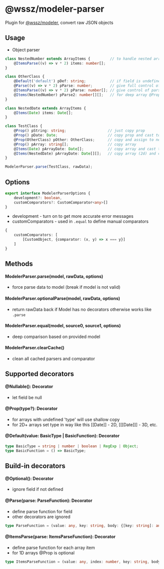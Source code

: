 # @wssz/modeler-parser
Plugin for [@wssz/modeler](https://github.com/wszerad/wssz-modeler), convert raw JSON objects

## Usage

* Object parser
```ts
class NestedNumber extends ArrayItems {         // to handle nested array is needed to provide special class extended with ArrayItems
    @ItemsParse((v) => v * 2) items: number[];
}

class OtherClass {
    @Default('default') pDef: string;           // if field is undefined set to 'default', can be also function
    @Parse((v) => v * 2) pParse: number;        // give full control of parsing
    @ItemsParse((v) => v * 2) pParse: number[]; // give control of parsing for each item
    @Items(NestedNumber) pParse2: number[][];   // for deep array @Prop with array depth is needed
}

class NestedDate extends ArrayItems {
    @Items(Date) items: Date[];
}

class TestClass {
	@Prop() pString: string;                   // just copy prop
	@Prop() pDate: Date;                       // copy prop and cast to Date
	@Prop(OtherClass) pOther: OtherClass;      // copy and assign to new OtherClass instance (argument is required, otherwise just copy raw object)
	@Prop() pArray: string[];                  // copy array
	@Items(Date) pArrayDate: Date[];           // copy array and cast to Dates
	@Items(NestedDate) pArrayDate: Date[][];   // copy array (2d) and cast to Date
}

ModelerParser.parse(TestClass, rawData);
```

## Options
```ts
export interface ModelerParserOptions {
    development?: boolean,
    customComparators?: CustomComparator<any>[]
}
```
* development - turn on to get more accurate error messages
* customComparators - used in `.equal` to define manual comparators
```ts
{
    customComparators: [
        [CustomObject, {comparator: (x, y) => x === y}]
    ]
}
```

## Methods

#### ModelerParser.parse(model, rawData, options)
* force parse data to model (break if model is not valid)

#### ModelerParser.optionalParse(model, rawData, options)
* return rawData back if Model has no decorators otherwise works like `.parse`

#### ModelerParser.equal(model, source0, source1, options)
* deep comparison based on provided model

#### ModelerParser.clearCache()
* clean all cached parsers and comparator

## Supported decorators

#### @Nullable(): Decorator
* let field be null

#### @Prop<ParseFunction>(type?): Decorator
* for arrays with undefined 'type' will use shallow copy
* for 2D+ arrays set type in way like this [[Date]] - 2D, [[[Date]]] - 3D, etc.

#### @Default<ParseFunction>(value: BasicType | BasicFunction): Decorator

```ts
type BasicType = string | number | boolean | RegExp | Object;
type BasicFunction = () => BasicType;
```

## Build-in decorators

#### @Optional(): Decorator
* ignore field if not defined

#### @Parse(parse: ParseFunction): Decorator
* define parse function for field
* other decorators are ignored

```ts
type ParseFunction = (value: any, key: string, body: {[key: string]: any}) => any;
```

#### @ItemsParse(parse: ItemsParseFunction): Decorator
* define parse function for each array item
* for 1D arrays @Prop is optional
 
 ```ts
type ItemsParseFunction = (value: any, index: number, key: string, body: {[key: string]: any}) => any;
```
